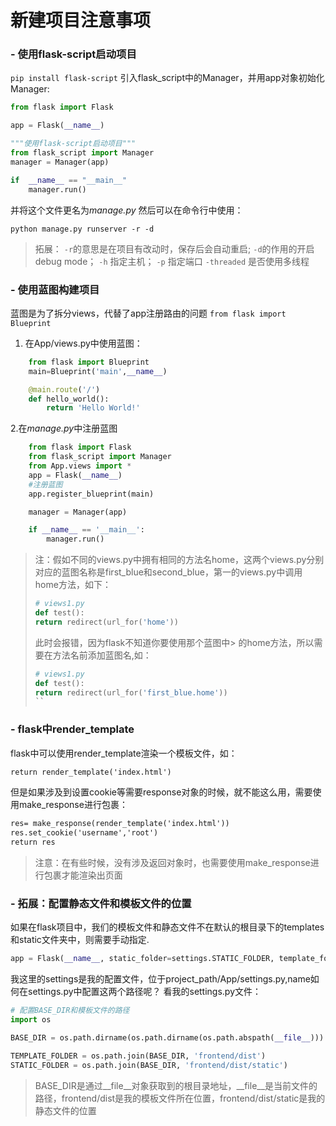 # 新建项目注意事项

### - 使用flask-script启动项目 
`pip install flask-script`
引入flask_script中的Manager，并用app对象初始化Manager:
```python
from flask import Flask

app = Flask(__name__)

"""使用flask-script启动项目"""
from flask_script import Manager
manager = Manager(app)

if  __name__ == "__main__"
    manager.run()
```
并将这个文件更名为*manage.py* 
然后可以在命令行中使用：
```shell
python manage.py runserver -r -d
```
>拓展：
>`-r`的意思是在项目有改动时，保存后会自动重启;
>`-d`的作用的开启debug mode；
>`-h` 指定主机；
>`-p` 指定端口
>`-threaded` 是否使用多线程 

### - 使用蓝图构建项目
蓝图是为了拆分views，代替了app注册路由的问题
`from flask import Blueprint`
1. 在App/views.py中使用蓝图：
```python
    from flask import Blueprint
    main=Blueprint('main',__name__)

    @main.route('/')
    def hello_world():
        return 'Hello World!'
```
2.在*manage.py*中注册蓝图  

```python
    from flask import Flask
    from flask_script import Manager
    from App.views import *
    app = Flask(__name__)
    #注册蓝图
    app.register_blueprint(main)

    manager = Manager(app)

    if __name__ == '__main__':
        manager.run()

```
> 注：假如不同的views.py中拥有相同的方法名home，这两个views.py分别对应的蓝图名称是first_blue和second_blue，第一的views.py中调用home方法，如下：
> ```python
> # views1.py
> def test():
> return redirect(url_for('home'))
> ```
> 此时会报错，因为flask不知道你要使用那个蓝图中> 的home方法，所以需要在方法名前添加蓝图名,如：
> ```python
> # views1.py
> def test():
> return redirect(url_for('first_blue.home'))
> ``  
> ```

### - flask中render_template
flask中可以使用render_template渲染一个模板文件，如：
```html
return render_template('index.html')
```
但是如果涉及到设置cookie等需要response对象的时候，就不能这么用，需要使用make_response进行包裹：
```html
res= make_response(render_template('index.html'))
res.set_cookie('username','root')
return res
```
> 注意：在有些时候，没有涉及返回对象时，也需要使用make_response进行包裹才能渲染出页面

### - 拓展：配置静态文件和模板文件的位置
如果在flask项目中，我们的模板文件和静态文件不在默认的根目录下的templates和static文件夹中，则需要手动指定.
```python
app = Flask(__name__, static_folder=settings.STATIC_FOLDER, template_folder=settings.TEMPLATE_FOLDER)
```
我这里的settings是我的配置文件，位于project_path/App/settings.py,name如何在settings.py中配置这两个路径呢？
看我的settings.py文件：
```python
# 配置BASE_DIR和模板文件的路径
import os

BASE_DIR = os.path.dirname(os.path.dirname(os.path.abspath(__file__)))

TEMPLATE_FOLDER = os.path.join(BASE_DIR, 'frontend/dist')
STATIC_FOLDER = os.path.join(BASE_DIR, 'frontend/dist/static')
```
> BASE_DIR是通过__file__对象获取到的根目录地址，__file__是当前文件的路径，frontend/dist是我的模板文件所在位置，frontend/dist/static是我的静态文件的位置